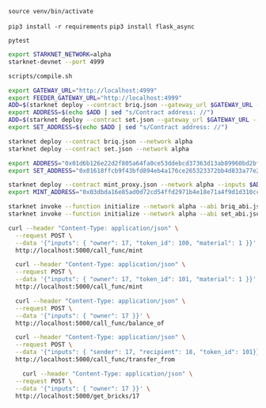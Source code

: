 
```source venv/bin/activate```

```pip3 install -r requirements```
```pip3 install flask_async```



`pytest`


```sh
export STARKNET_NETWORK=alpha
starknet-devnet --port 4999

scripts/compile.sh

export GATEWAY_URL="http://localhost:4999"
export FEEDER_GATEWAY_URL="http://localhost:4999"
ADD=$(starknet deploy --contract briq.json --gateway_url $GATEWAY_URL --feeder_gateway_url $FEEDER_GATEWAY_URL | grep "Contract")
export ADDRESS=$(echo $ADD | sed "s/Contract address: //")
ADD=$(starknet deploy --contract set.json --gateway_url $GATEWAY_URL --feeder_gateway_url $FEEDER_GATEWAY_URL | grep "Contract")
export SET_ADDRESS=$(echo $ADD | sed "s/Contract address: //")

starknet deploy --contract briq.json --network alpha
starknet deploy --contract set.json --network alpha

export ADDRESS="0x01d6b126e22d2f805a64fa0ce53ddebcd37363d13ab89960bd2bf896dd2742d4"
export SET_ADDRESS="0x01618ffcb9f43bfd894eb4a176ce265323372bb4d833a77e20363180efca3a65"

starknet deploy --contract mint_proxy.json --network alpha --inputs $ADDRESS
export MINT_ADDRESS="0x03dbda16e85ad0d72cd54ffd2971b4e18e71a4f9d1d310cc8fd2deb564fc8a59"

starknet invoke --function initialize --network alpha --abi briq_abi.json --address $ADDRESS --inputs $SET_ADDRESS $MINT_ADDRESS
starknet invoke --function initialize --network alpha --abi set_abi.json --address $SET_ADDRESS --inputs $ADDRESS

curl --header "Content-Type: application/json" \
  --request POST \
  --data '{"inputs": { "owner": 17, "token_id": 100, "material": 1 }}' \
  http://localhost:5000/call_func/mint

  curl --header "Content-Type: application/json" \
  --request POST \
  --data '{"inputs": { "owner": 17, "token_id": 101, "material": 1 }}' \
  http://localhost:5000/call_func/mint

  curl --header "Content-Type: application/json" \
  --request POST \
  --data '{"inputs": { "owner": 17 }}' \
  http://localhost:5000/call_func/balance_of

  curl --header "Content-Type: application/json" \
  --request POST \
  --data '{"inputs": { "sender": 17, "recipient": 18, "token_id": 101}}' \
  http://localhost:5000/call_func/transfer_from

    curl --header "Content-Type: application/json" \
  --request POST \
  --data '{"inputs": { "owner": 17 }}' \
  http://localhost:5000/get_bricks/17
